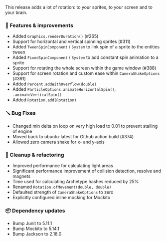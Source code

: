 This release adds a lot of rotation: to your sprites, to your screen and to your brain.

### 🚀 Features & improvements

- Added `Graphics.renderDuration()` (#265)
- Support for horizontal and vertical spinning sprites (#311)
- Added `TweenSpinComponent` / `System` to link spin of a sprite to the entities tween
- Added `FixedSpinComponent` / `System` to add constant spin animation to a sprite
- Support for rotating the whole screen within the game window (#388)
- Support for screen rotation and custom ease within `CameraShakeOptions` (#391)
- Added `Percent.addWithOverflow(double)`
- Added `ParticleOptions.animateHorizontalSpin()`, `.animateVerticalSpin()`
- Added `Rotation.add(Rotation)`

### 🪛 Bug Fixes

- Changed min delta on loop on very high load to 0.01 to prevent stalling of engine
- Moved back to ubuntu-latest for Github action build (#374)
- Allowed zero camera shake for x- and y-axis

### 🧽 Cleanup & refactoring

- Improved performance for calculating light areas
- Significant performance improvement of collision detection, resolve and magnets
- Time used for calculating Archetype hashes reduced by 25%
- Renamed `Rotation.ofMovement(double, double)`
- Defaulted strength of `CameraShakeOptions` to zero
- Explicitly configured inline mocking for Mockito

### 📦 Dependency updates

- Bump Junit to 5.11.1
- Bump Mockito to 5.14.1
- Bump Jackson to 2.18.0